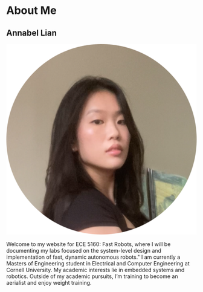 # About Me

## Annabel Lian

![](images/home/Profile.png)

Welcome to my website for ECE 5160: Fast Robots, where I will be documenting my labs focused on the system-level design and implementation of fast, dynamic autonomous robots."
I am currently a Masters of Engineering student in Electrical and Computer Engineering at Cornell University. My academic interests lie in embedded systems and robotics. Outside of my academic pursuits, I’m training to become an aerialist and enjoy weight training.
